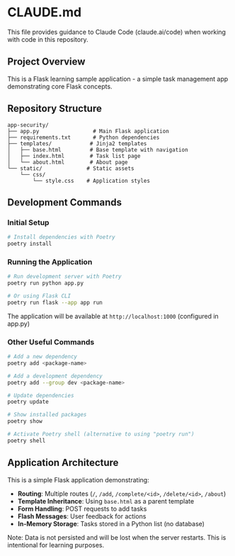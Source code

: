 # CLAUDE.md

This file provides guidance to Claude Code (claude.ai/code) when working with code in this repository.

## Project Overview

This is a Flask learning sample application - a simple task management app demonstrating core Flask concepts.

## Repository Structure

```
app-security/
├── app.py                 # Main Flask application
├── requirements.txt       # Python dependencies
├── templates/            # Jinja2 templates
│   ├── base.html         # Base template with navigation
│   ├── index.html        # Task list page
│   └── about.html        # About page
└── static/              # Static assets
    └── css/
        └── style.css    # Application styles
```

## Development Commands

### Initial Setup
```bash
# Install dependencies with Poetry
poetry install
```

### Running the Application
```bash
# Run development server with Poetry
poetry run python app.py

# Or using Flask CLI
poetry run flask --app app run
```

The application will be available at `http://localhost:1000` (configured in app.py)

### Other Useful Commands
```bash
# Add a new dependency
poetry add <package-name>

# Add a development dependency
poetry add --group dev <package-name>

# Update dependencies
poetry update

# Show installed packages
poetry show

# Activate Poetry shell (alternative to using "poetry run")
poetry shell
```

## Application Architecture

This is a simple Flask application demonstrating:

- **Routing**: Multiple routes (`/`, `/add`, `/complete/<id>`, `/delete/<id>`, `/about`)
- **Template Inheritance**: Using `base.html` as a parent template
- **Form Handling**: POST requests to add tasks
- **Flash Messages**: User feedback for actions
- **In-Memory Storage**: Tasks stored in a Python list (no database)

Note: Data is not persisted and will be lost when the server restarts. This is intentional for learning purposes.
